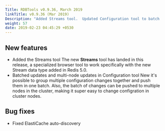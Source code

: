 ```yaml
---
Title: RDBTools v0.9.36, March 2019
linkTitle: v0.9.36 (Mar 2019)
Description: "Added Streams tool.  Updated Configuration tool to batch updates.  Fixed ElastiCache auto-discovery."
weight: 57
date: 2019-02-23 04:45:29 +0530
---
```

## New features

- Added the Streams tool
The new **Streams** tool has landed in this release, a specialized browser tool to work specifically with the new Stream data type added in Redis 5.0.
- Batched updates and multi-node updates in Configuration tool
New it's possible to group multiple configuration changes together and push them in one batch. Also, the batch of changes can be pushed to multiple nodes in the cluster, making it super easy to change configration in cluster nodes.

## Bug fixes

- Fixed ElastiCache auto-discovery
